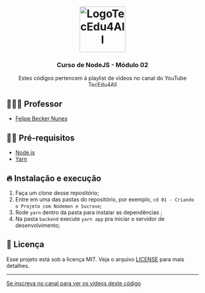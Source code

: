 <h1 align="center">
  <img alt="LogoTecEdu4All" src="http://materiaisaulas.tecedu4all.com.br/canal/logo.png" width="120px" />
</h1>

<h3 align="center">
  Curso de NodeJS - Módulo 02
</h3>

<p align="center">Estes códigos pertencem à playlist de vídeos no canal do YouTube TecEdu4All</p> 


## 👨🏼‍💻 Professor

- [Felipe Becker Nunes](https://github.com/nunesfb)

## ✋🏻 Pré-requisitos

- [Node.js](https://nodejs.org/en/)
- [Yarn](https://yarnpkg.com/pt-BR/docs/install)

## 🔥 Instalação e execução

1. Faça um clone desse repositório;
2. Entre em uma das pastas do repositório, por exemplo, `cd 01 - Criando o Projeto com Nodemon e Sucrase`;
3. Rode `yarn` dentro da pasta para instalar as dependências ;
4. Na pasta `backend` execute `yarn app` pra iniciar o servidor de desenvolvimento;

## 📝 Licença

Esse projeto está sob a licença MIT. Veja o arquivo [LICENSE](LICENSE.md) para mais detalhes.

---

[Se inscreva no canal para ver os vídeos deste código](https://www.youtube.com/channel/UClIDejJoLMKCfXKEyi5ZTWQ)
